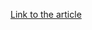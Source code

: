 [Link to the article](https://symantec-enterprise-blogs.security.com/blogs/threat-intelligence/solarwinds-sunburst-sending-data)
